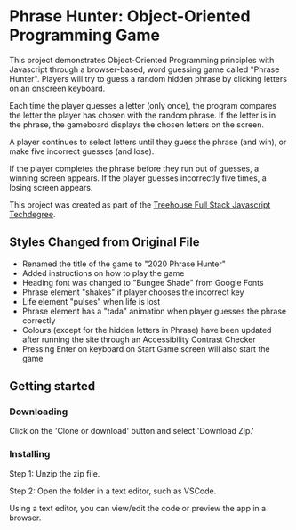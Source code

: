 # Phrase Hunter: Object-Oriented Programming Game

This project demonstrates Object-Oriented Programming principles with Javascript through a browser-based, word guessing game called "Phrase Hunter". Players will try to guess a random hidden phrase by clicking letters on an onscreen keyboard. 

Each time the player guesses a letter (only once), the program compares the letter the player has chosen with the random phrase. If the letter is in the phrase, the gameboard displays the chosen letters on the screen.

A player continues to select letters until they guess the phrase (and win), or make five incorrect guesses (and lose).

If the player completes the phrase before they run out of guesses, a winning screen appears. If the player guesses incorrectly five times, a losing screen appears.

This project was created as part of the [Treehouse Full Stack Javascript Techdegree](https://teamtreehouse.com/techdegree/full-stack-javascript).

## Styles Changed from Original File
- Renamed the title of the game to "2020 Phrase Hunter"
- Added instructions on how to play the game
- Heading font was changed to "Bungee Shade" from Google Fonts
- Phrase element "shakes" if player chooses the incorrect key
- Life element "pulses" when life is lost
- Phrase element has a "tada" animation when player guesses the phrase correctly
- Colours (except for the hidden letters in Phrase) have been updated after running the site through an Accessibility Contrast Checker
- Pressing Enter on keyboard on Start Game screen will also start the game

## Getting started
### Downloading
Click on the 'Clone or download' button and select 'Download Zip.'

### Installing
Step 1: Unzip the zip file.

Step 2: Open the folder in a text editor, such as VSCode.

Using a text editor, you can view/edit the code or preview the app in a browser.